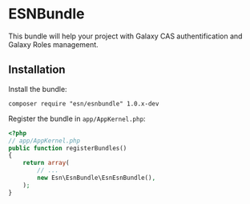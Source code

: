 ESNBundle
===================

This bundle will help your project with Galaxy CAS authentification and Galaxy Roles management.

Installation
------------

Install the bundle:

    composer require "esn/esnbundle" 1.0.x-dev

Register the bundle in `app/AppKernel.php`:

``` php
<?php
// app/AppKernel.php
public function registerBundles()
{
    return array(
        // ...
        new Esn\EsnBundle\EsnEsnBundle(),
    );
}
```
